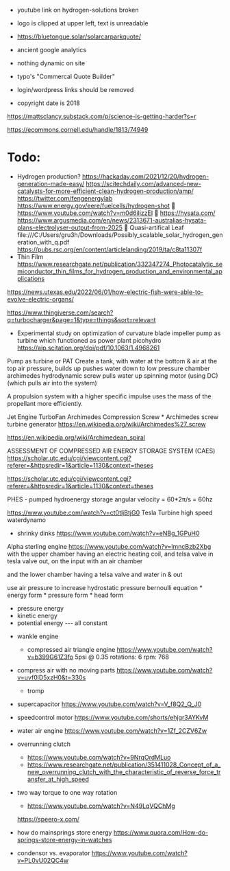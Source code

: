 * youtube link on hydrogen-solutions broken
* logo is clipped at upper left, text is unreadable

* https://bluetongue.solar/solarcarparkquote/
* ancient google analytics

* nothing dynamic on site
* typo's "Commercal Quote Builder"

* login/wordpress links should be removed
* copyright date is 2018

https://mattsclancy.substack.com/p/science-is-getting-harder?s=r

https://ecommons.cornell.edu/handle/1813/74949


# Todo: 
* Hydrogen production?
https://hackaday.com/2021/12/20/hydrogen-generation-made-easy/
https://scitechdaily.com/advanced-new-catalysts-for-more-efficient-clean-hydrogen-production/amp/
https://twitter.com/fengenergylab
https://www.energy.gov/eere/fuelcells/hydrogen-shot
🦘 https://www.youtube.com/watch?v=m0d6iljzzEI
🦘 https://hysata.com/
    https://www.argusmedia.com/en/news/2313671-australias-hysata-plans-electrolyser-output-from-2025
🍃 Quasi-artifical Leaf
    file:///C:/Users/gru3h/Downloads/Possibly_scalable_solar_hydrogen_generation_with_q.pdf
    https://pubs.rsc.org/en/content/articlelanding/2019/ta/c8ta11307f
* Thin Film
    https://www.researchgate.net/publication/332347274_Photocatalytic_semiconductor_thin_films_for_hydrogen_production_and_environmental_applications


https://news.utexas.edu/2022/06/01/how-electric-fish-were-able-to-evolve-electric-organs/

https://www.thingiverse.com/search?q=turbocharger&page=1&type=things&sort=relevant

* Experimental study on optimization of
curvature blade impeller pump as turbine
which functioned as power plant picohydro
https://aip.scitation.org/doi/pdf/10.1063/1.4968261


Pump as turbine or PAT 
Create a tank, with water at the bottom & air at the top
air pressure, builds up pushes water down to low pressure chamber
archimedes hydrodynamic screw pulls water up spinning motor (using DC)
(which pulls air into the system)

A propulsion system with a higher specific impulse uses the mass of the propellant more efficiently.

Jet Engine TurboFan
Archimedes Compression Screw
    * Archimedes screw turbine generator
    https://en.wikipedia.org/wiki/Archimedes%27_screw

https://en.wikipedia.org/wiki/Archimedean_spiral

ASSESSMENT OF COMPRESSED AIR ENERGY STORAGE SYSTEM (CAES)
https://scholar.utc.edu/cgi/viewcontent.cgi?referer=&httpsredir=1&article=1130&context=theses

https://scholar.utc.edu/cgi/viewcontent.cgi?referer=&httpsredir=1&article=1130&context=theses

PHES - pumped hydroenergy storage
angular velocity = 60*2π/s = 60hz

https://www.youtube.com/watch?v=ct0tljBtjG0
Tesla Turbine high speed waterdynamo

* shrinky dinks
https://www.youtube.com/watch?v=eNBg_1GPuH0

Alpha sterling engine
https://www.youtube.com/watch?v=lmncBzb2Xbg
with the upper chamber having an electric heating coil, 
    and telsa valve in tesla valve out, on the input with an air chamber

and the lower chamber having a telsa valve and water in & out

use air pressure to increase hydrostatic pressure
bernoulli equation
    * energy form
    * pressure form
    * head form

- pressure energy
- kinetic energy
- potential energy
    --- all constant

* wankle engine
    * compressed air triangle engine
https://www.youtube.com/watch?v=b399G61Z3fo
5psi @ 0.35 rotations: 6 rpm: 768

* compress air with no moving parts
https://www.youtube.com/watch?v=uvf0lD5xzH0&t=330s
    * tromp


* supercapacitor
https://www.youtube.com/watch?v=V_f8Q2_Q_J0

* speedcontrol motor
https://www.youtube.com/shorts/ehjgr3AYKvM

* water air engine
https://www.youtube.com/watch?v=1Zf_2CZV6Zw

* overrunning clutch
    - https://www.youtube.com/watch?v=9NrqOrdMLuo
    - https://www.researchgate.net/publication/351411028_Concept_of_a_new_overrunning_clutch_with_the_characteristic_of_reverse_force_transfer_at_high_speed

* two way torque to one way rotation
    - https://www.youtube.com/watch?v=N49LqVQChMg

    https://speero-x.com/

* how do mainsprings store energy
https://www.quora.com/How-do-springs-store-energy-in-watches

* condensor vs. evaporator
    https://www.youtube.com/watch?v=PL0vU02QC4w

